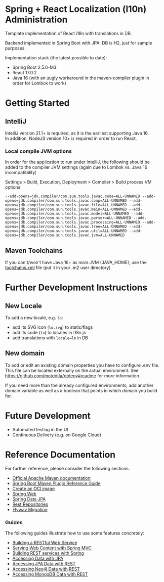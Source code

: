 # Spring + React Localization (l10n) Administration

Template implementation of React i18n with translations in DB.

Backend implemented in Spring Boot with JPA. DB is H2, just for sample purposes.

Implementation stack (the latest possible to date):
* Spring Boot 2.5.0-M3
* React 17.0.2
* Java 16 (with an uugly workaround in the maven-compiler plugin in order for Lombok to work)

# Getting Started

## IntelliJ

IntelliJ version 21.1+ is required, as it is the earliest supporting Java 16.  
In addition, NodeJS version 10+ is required in order to run React.

### Local compile JVM options

In order for the application to run under IntelliJ, the following should be added to the compiler JVM settings (again due to Lombok vs. Java 16 incompatibility)

Settings > Build, Execution, Deployment > Compiler > Build process VM options:

```
--add-opens=jdk.compiler/com.sun.tools.javac.code=ALL-UNNAMED --add-opens=jdk.compiler/com.sun.tools.javac.comp=ALL-UNNAMED --add-opens=jdk.compiler/com.sun.tools.javac.file=ALL-UNNAMED --add-opens=jdk.compiler/com.sun.tools.javac.main=ALL-UNNAMED --add-opens=jdk.compiler/com.sun.tools.javac.model=ALL-UNNAMED --add-opens=jdk.compiler/com.sun.tools.javac.parser=ALL-UNNAMED --add-opens=jdk.compiler/com.sun.tools.javac.processing=ALL-UNNAMED --add-opens=jdk.compiler/com.sun.tools.javac.tree=ALL-UNNAMED --add-opens=jdk.compiler/com.sun.tools.javac.util=ALL-UNNAMED --add-opens=jdk.compiler/com.sun.tools.javac.jvm=ALL-UNNAMED
```

## Maven Toolchains

If you can't/won't have Java 16+ as main JVM (JAVA_HOME), use the [toolchains.xml](./External%20Resources/toolchains.xml) file (put it in your .m2 user directory)

# Further Development Instructions

## New Locale

To add a new locale, e.g. `lo`:

* add its SVG icon (`lo.svg`) to static/flags
* add its code (`lo`) to locales in i18n.js
* add translations with `locale=lo` in DB

## New domain

To add or edit an existing domain properties you have to configure .env file. This file can be located externally on the actual environment.
See https://github.com/motdotla/dotenv#readme for more information.

If you need more than the already configured environments, add another domain variable as well as a boolean that points in which domain you build for.

# Future Development

* Automated testing in the UI
* Continuous Delivery (e.g. on Google Cloud)

# Reference Documentation

For further reference, please consider the following sections:

* [Official Apache Maven documentation](https://maven.apache.org/guides/index.html)
* [Spring Boot Maven Plugin Reference Guide](https://docs.spring.io/spring-boot/docs/2.5.0-M3/maven-plugin/reference/html/)
* [Create an OCI image](https://docs.spring.io/spring-boot/docs/2.5.0-M3/maven-plugin/reference/html/#build-image)
* [Spring Web](https://docs.spring.io/spring-boot/docs/2.4.4/reference/htmlsingle/#boot-features-developing-web-applications)
* [Spring Data JPA](https://docs.spring.io/spring-boot/docs/2.4.4/reference/htmlsingle/#boot-features-jpa-and-spring-data)
* [Rest Repositories](https://docs.spring.io/spring-boot/docs/2.4.4/reference/htmlsingle/#howto-use-exposing-spring-data-repositories-rest-endpoint)
* [Flyway Migration](https://docs.spring.io/spring-boot/docs/2.4.4/reference/htmlsingle/#howto-execute-flyway-database-migrations-on-startup)

### Guides
The following guides illustrate how to use some features concretely:

* [Building a RESTful Web Service](https://spring.io/guides/gs/rest-service/)
* [Serving Web Content with Spring MVC](https://spring.io/guides/gs/serving-web-content/)
* [Building REST services with Spring](https://spring.io/guides/tutorials/bookmarks/)
* [Accessing Data with JPA](https://spring.io/guides/gs/accessing-data-jpa/)
* [Accessing JPA Data with REST](https://spring.io/guides/gs/accessing-data-rest/)
* [Accessing Neo4j Data with REST](https://spring.io/guides/gs/accessing-neo4j-data-rest/)
* [Accessing MongoDB Data with REST](https://spring.io/guides/gs/accessing-mongodb-data-rest/)

